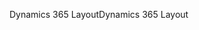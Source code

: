 <span data-ttu-id="940a5-101">Dynamics 365 Layout</span><span class="sxs-lookup"><span data-stu-id="940a5-101">Dynamics 365 Layout</span></span>
